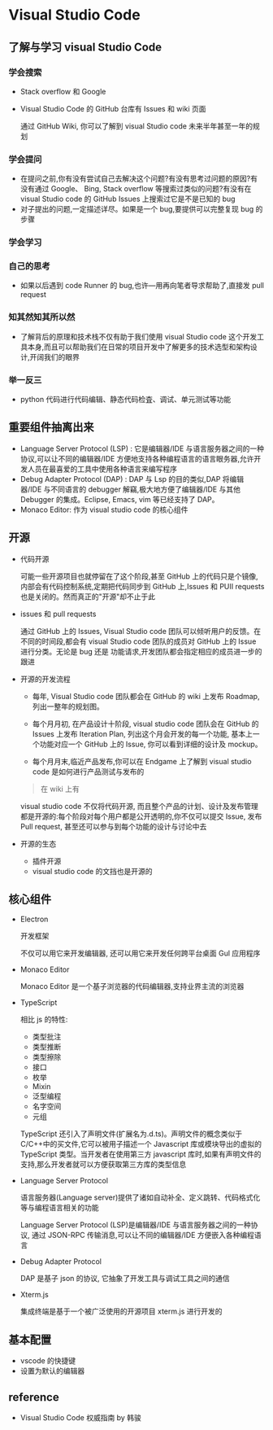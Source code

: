 # Visual Studio Code

## 了解与学习 visual Studio Code

### 学会搜索

- Stack overflow 和 Google
- Visual Studio Code 的 GitHub 台库有 Issues 和 wiki 页面

  通过 GitHub Wiki, 你可以了解到 visual Studio code 未来半年甚至一年的规划

### 学会提问

- 在提问之前,你有没有尝试自己去解决这个问题?有没有思考过问题的原因?有没有通过 Google、 Bing, Stack overflow 等搜索过类似的问题?有没有在 visual Studio code 的 GitHub Issues 上搜索过它是不是已知的 bug
- 对子提出的问题,一定描述详尽。如果是一个 bug,要提供可以完整复现 bug 的步骤

### 学会学习

### 自己的思考

- 如果以后遇到 code Runner 的 bug,也许—用再向笔者导求帮助了,直接发 pull request

### 知其然知其所以然

- 了解背后的原理和技术栈不仅有助于我们使用 visual Studio code 这个开发工具本身,而且可以帮助我们在日常的项目开发中了解更多的技术选型和架构设计,开阔我们的眼界

### 举一反三

- python 代码进行代码编辑、静态代码检査、调试、单元测试等功能

## 重要组件抽离出来

- Language Server Protocol (LSP) : 它是编辑器/IDE 与语言服务器之间的一种协议,可以让不同的编辑器/IDE 方便地支持各种编程语言的语言眼务器,允许开发人员在最喜爱的工具中使用各种语言来编写程序
- Debug Adapter Protocol (DAP) : DAP 与 Lsp 的目的类似,DAP 将编辑器/IDE 与不同语言的 debugger 解竊,极大地方便了编辑器/IDE 与其他 Debugger 的集成。Eclipse, Emacs, vim 等已经支持了 DAP。
- Monaco Editor: 作为 visual studio code 的核心组件

## 开源

- 代码开源

  可能一些开源项目也就停留在了这个阶段,甚至 GitHub 上的代码只是个镜像,内部会有代码控制系统,定期把代码同步到 GitHub 上,Issues 和 PUII requests 也是关闭的。然而真正的"开源"却不止于此

- issues 和 pull requests

  通过 GitHub 上的 Issues, Visual Studio code 团队可以倾听用户的反馈。在不同的时间段,都会有 visual Studio code 团队的成员对 GitHub 上的 Issue 进行分类。无论是 bug 还是 功能请求,开发团队都会指定相应的成员进一步的跟进

- 开源的开发流程

  - 每年, Visual Studio code 团队都会在 GitHub 的 wiki 上发布 Roadmap,列出一整年的规划图。

  - 每个月月初, 在产品设计十阶段, visual studio code 团队会在 GitHub 的 Issues 上发布 Iteration Plan, 列出这个月会开发的每一个功能, 基本上一个功能对应一个 GitHub 上的 Issue, 你可以看到详细的设计及 mockup。

  - 每个月月末,临近产品发布,你可以在 Endgame 上了解到 visual studio code 是如何进行产品测试与发布的

  > 在 wiki 上有

  visual studio code 不仅将代码开源, 而且整个产品的计划、设计及发布管理都是开源的:每个阶段对每个用户都是公开透明的,你不仅可以提交 Issue, 发布 Pull request, 甚至还可以参与到每个功能的设计与讨论中去

- 开源的生态

  - 插件开源
  - visual studio code 的文挡也是开源的

## 核心组件

- Electron

  开发框架

  不仅可以用它来开发编辑器, 还可以用它来开发任何跨平台桌面 Gul 应用程序

- Monaco Editor

  Monaco Editor 是一个基子浏览器的代码编辑器,支持业界主流的浏览器

- TypeScript

  相比 js 的特性:

  - 类型批注
  - 类型推断
  - 类型擦除
  - 接口
  - 枚举
  - Mixin
  - 泛型编程
  - 名字空间
  - 元组

  TypeScript 还引入了声明文件(扩展名为.d.ts)。声明文件的概念类似于 C/C++中的买文件,它可以被用子描述一个 Javascript 库或模块导出的虚拟的 TypeScript 类型。当开发者在使用第三方 javascript 库时,如果有声明文件的支持,那么开发者就可以方便获取第三方库的类型信息

- Language Server Protocol

  语言服务器(Language server)提供了诸如自动补全、定义跳转、代码格式化等与编程语言相关的功能

  Language Server Protocol (LSP)是编辑器/IDE 与语言服务器之间的一种协议, 通过 JSON-RPC 传输消息,可以让不同的编辑器/IDE 方便嵌入各种编程语言

- Debug Adapter Protocol

  DAP 是基子 json 的协议, 它抽象了开发工具与调试工具之间的通信

- Xterm.js

  集成终端是基于一个被广泛使用的开源项目 xterm.js 进行开发的

## 基本配置

- vscode 的快捷键
- 设置为默认的编辑器

## reference

- Visual Studio Code 权威指南 by 韩骏
